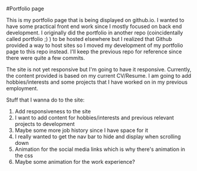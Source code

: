 #Portfolio page

This is my portfolio page that is being displayed on github.io.  I wanted to have some practical front end work since I mostly focused on back end development.  I originally did the portfolio in another repo (coincidentally called portfolio ;) ) to be hosted elsewhere but I realized that Github provided a way to host sites so I moved my development of my portfolio page to this repo instead.  I'll keep the previous repo for reference since there were quite a few commits.  

The site is not yet responsive but I'm going to have it responsive.  Currently, the content provided is based on my current CV/Resume.  I am going to add hobbies/interests and some projects that I have worked on in my previous employment.  

Stuff that I wanna do to the site:

1.  Add responsiveness to the site
2.  I want to add content for hobbies/interests and previous relevant projects to development
3.  Maybe some more job history since I have space for it
4.  I really wanted to get the nav bar to hide and display when scrolling down
5.  Animation for the social media links which is why there's animation in the css
6.  Maybe some animation for the work experience?
